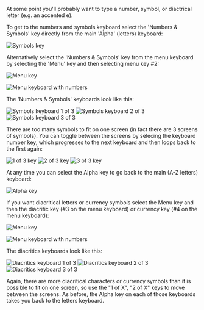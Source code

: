 At some point you'll probably want to type a number, symbol, or diactrical letter (e.g. an accented e).

To get to the numbers and symbols keyboard select the 'Numbers & Symbols' key directly from the main 'Alpha' (letters) keyboard:

![Symbols key](http://juliussweetland.github.io/OptiKey/images/Key_Symbols_Up.png)

Alternatively select the 'Numbers & Symbols' key from the menu keyboard by selecting the 'Menu' key and then selecting menu key #2:

![Menu key](http://juliussweetland.github.io/OptiKey/images/Key_Menu_Up.png)

![Menu keyboard with numbers](http://juliussweetland.github.io/OptiKey/images/Keyboard_Menu_Numbered.png)

The 'Numbers & Symbols' keyboards look like this:

![Symbols keyboard 1 of 3](http://juliussweetland.github.io/OptiKey/images/Keyboard_Symbols_1of3.png)
![Symbols keyboard 2 of 3](http://juliussweetland.github.io/OptiKey/images/Keyboard_Symbols_2of3.png)
![Symbols keyboard 3 of 3](http://juliussweetland.github.io/OptiKey/images/Keyboard_Symbols_3of3.png)

There are too many symbols to fit on one screen (in fact there are 3 screens of symbols). You can toggle between the screens by selecing the keyboard number key, which progresses to the next keyboard and then loops back to the first again:

![1 of 3 key](http://juliussweetland.github.io/OptiKey/images/Key_Symbol_1of3_Up.png)
![2 of 3 key](http://juliussweetland.github.io/OptiKey/images/Key_Symbol_2of3_Up.png)
![3 of 3 key](http://juliussweetland.github.io/OptiKey/images/Key_Symbol_3of3_Up.png)

At any time you can select the Alpha key to go back to the main (A-Z letters) keyboard:

![Alpha key](http://juliussweetland.github.io/OptiKey/images/Key_Alpha_Up.png)

If you want diacritical letters or currency symbols select the Menu key and then the diacritic key (#3 on the menu keyboard) or currency key (#4 on the menu keyboard):

![Menu key](http://juliussweetland.github.io/OptiKey/images/Key_Menu_Up.png)

![Menu keyboard with numbers](http://juliussweetland.github.io/OptiKey/images/Keyboard_Menu_Numbered.png)

The diacritics keyboards look like this:

![Diacritics keyboard 1 of 3](http://juliussweetland.github.io/OptiKey/images/Keyboard_Diacritic_LowerCase_1of3.png)
![Diacritics keyboard 2 of 3](http://juliussweetland.github.io/OptiKey/images/Keyboard_Diacritic_LowerCase_2of3.png)
![Diacritics keyboard 3 of 3](http://juliussweetland.github.io/OptiKey/images/Keyboard_Diacritic_LowerCase_3of3.png)

Again, there are more diacritical characters or currency symbols than it is possible to fit on one screen, so use the "1 of X", "2 of X" keys to move between the screens. As before, the Alpha key on each of those keyboards takes you back to the letters keyboard.